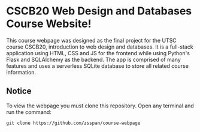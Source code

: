 # CSCB20 Web Design and Databases Course Website!

This course webpage was designed as the final project for the UTSC course CSCB20, introduction to web design and databases. It is a full-stack application using HTML, CSS and JS for the frontend while using Python's Flask and SQLAlchemy as the backend. The app is comprised of many features and uses a serverless SQLite database to store all related course information.


## Notice

To view the webpage you must clone this repository. Open any terminal and run the command:

```
git clone https://github.com/zsspan/course-webpage
```
